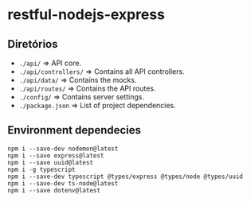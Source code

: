 # restful-nodejs-express

## Diretórios
- `./api/` => API core.
- `./api/controllers/` => Contains all API controllers.
- `./api/data/` => Contains the mocks.
- `./api/routes/` => Contains the API routes.
- `./config/` => Contains server settings.
- `./package.json` => List of project dependencies.

## Environment dependecies
```shell
npm i --save-dev nodemon@latest
npm i --save express@latest
npm i --save uuid@latest
npm i -g typescript
npm i --save-dev typescript @types/express @types/node @types/uuid
npm i --save-dev ts-node@latest
npm i --save dotenv@latest
```